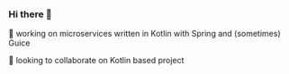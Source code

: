 ### Hi there 👋

<!--
**kumarankitmaurya/kumarankitmaurya** is a ✨ _special_ ✨ repository because its `README.md` (this file) appears on your GitHub profile.

Here are some ideas to get you started:

- 🌱 I’m currently learning ...
- 🤔 I’m looking for help with ...
- 💬 Ask me about ...
- 📫 How to reach me: ...
- 😄 Pronouns: ...
- ⚡ Fun fact: ...
-->

🔭 working on microservices written in Kotlin with Spring and (sometimes) Guice

👯 looking to collaborate on Kotlin based project
